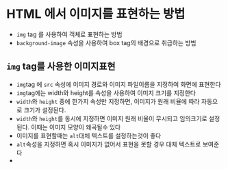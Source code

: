 # HTML 에서 이미지를 표현하는 방법

- `img` tag 를 사용하여 객체로 표현하는 방법
- `background-image` 속성을 사용하여 box tag의 배경으로 취급하는 방법

## `img` tag를 사용한 이미지표현

- `img`tag 에 `src` 속성에 이미지 경로와 이미지 파일이름을 지정하여 화면에 표현한다
- `img`tag에는 width와 height를 속성을 사용하여 이미지 크기를 지정한다
- `width`와 `height` 중에 한가지 속성만 지정하면, 이미지가 원래 비율에 따라 자동으로 크기가 설정된다.
- `width`와 `height`를 동시에 지정하면 이미지 원래 비율이 무시되고 임의크기로 설정된다.
  이때는 이미지 모양이 왜곡될수 있다
- 이미지를 표현할때는 `alt`대체 텍스트를 설정하는것이 좋다
- `alt`속성을 지정하면 혹시 이미지가 없어서 표현을 못할 경우 대체 텍스트로 보여준다
-
